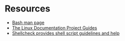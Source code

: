# Resources
- [Bash man page](http://linux.die.net/man/1/bash)  
- [The Linux Documentation Project Guides](http://tldp.org/guides.html)  
- [Shellcheck provides shell script guidelines and help](http://www.shellcheck.net/)  
